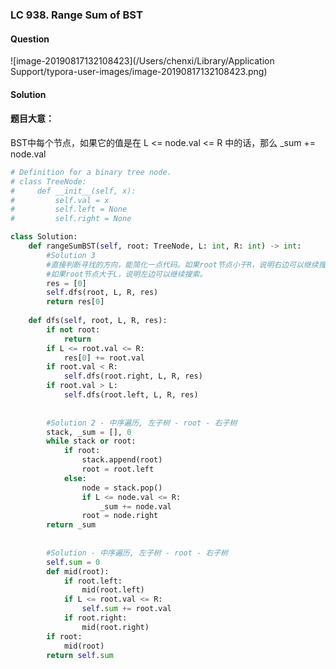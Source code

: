 ### LC 938.  Range Sum of BST

#### Question

![image-20190817132108423](/Users/chenxi/Library/Application Support/typora-user-images/image-20190817132108423.png)



#### Solution

#### 题目大意：

BST中每个节点，如果它的值是在 L <= node.val <= R 中的话，那么 _sum += node.val

```python
# Definition for a binary tree node.
# class TreeNode:
#     def __init__(self, x):
#         self.val = x
#         self.left = None
#         self.right = None

class Solution:
    def rangeSumBST(self, root: TreeNode, L: int, R: int) -> int:
        #Solution 3
        #直接判断寻找的方向，能简化一点代码。如果root节点小于R，说明右边可以继续搜索；
        #如果root节点大于L，说明左边可以继续搜索。
        res = [0]
        self.dfs(root, L, R, res)
        return res[0]
    
    def dfs(self, root, L, R, res):
        if not root:
            return
        if L <= root.val <= R:
            res[0] += root.val
        if root.val < R:
            self.dfs(root.right, L, R, res)
        if root.val > L:
            self.dfs(root.left, L, R, res)
        
        
        #Solution 2 - 中序遍历, 左子树 - root - 右子树
        stack, _sum = [], 0
        while stack or root:
            if root:
                stack.append(root)
                root = root.left
            else:
                node = stack.pop()
                if L <= node.val <= R:
                    _sum += node.val
                root = node.right
        return _sum
        
        
        #Solution - 中序遍历, 左子树 - root - 右子树
        self.sum = 0
        def mid(root):
            if root.left:
                mid(root.left)
            if L <= root.val <= R:
                self.sum += root.val
            if root.right:
                mid(root.right)
        if root:
            mid(root)
        return self.sum  
```

